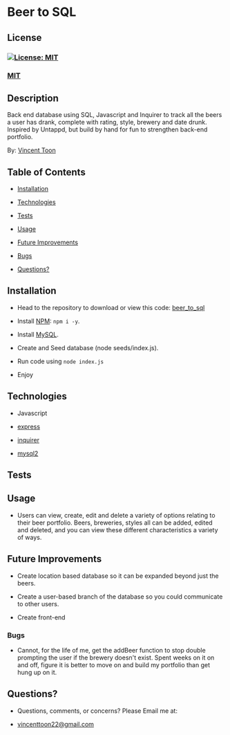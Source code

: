 # Beer to SQL

## License
### [![License: MIT](https://img.shields.io/badge/License-MIT-yellow.svg)](https://opensource.org/licenses/MIT)
### [MIT](https://opensource.org/licenses/MIT)

## Description

Back end database using SQL, Javascript and Inquirer to track all the beers a user has drank, complete with rating, style, brewery and date drunk. Inspired by Untappd, but build by hand for fun to strengthen back-end portfolio.

By: [Vincent Toon](https://github.com/Vincenttoon)

## Table of Contents

* [Installation](#installation)

* [Technologies](#technologies)

* [Tests](#tests)

* [Usage](#usage)  

* [Future Improvements](#future-improvements)

* [Bugs](#bugs)

* [Questions?](#questions)

## Installation

- Head to the repository to download or view this code: [beer_to_sql](https://github.com/Vincenttoon/beer_to_sql)

- Install [NPM](https://www.npmjs.com/): `npm i -y`. 

- Install [MySQL](https://coding-boot-camp.github.io/full-stack/mysql/mysql-installation-guide). 

- Create and Seed database (node seeds/index.js). 

- Run code using `node index.js`

- Enjoy

## Technologies

- Javascript

- [express](https://www.npmjs.com/package/express)

- [inquirer](https://www.npmjs.com/package/inquirer)

- [mysql2](https://www.npmjs.com/package/mysql2)

## Tests



## Usage

- Users can view, create, edit and delete a variety of options relating to their beer portfolio. Beers, breweries, styles all can be added, edited and deleted, and you can view these different characteristics a variety of ways.

## Future Improvements

- Create location based database so it can be expanded beyond just the beers.

- Create a user-based branch of the database so you could communicate to other users.

- Create front-end

### Bugs

- Cannot, for the life of me, get the addBeer function to stop double prompting the user if the brewery doesn't exist. Spent weeks on it on and off, figure it is better to move on and build my portfolio than get hung up on it.

## Questions?

- Questions, comments, or concerns? Please Email me at:
* vincenttoon22@gmail.com
